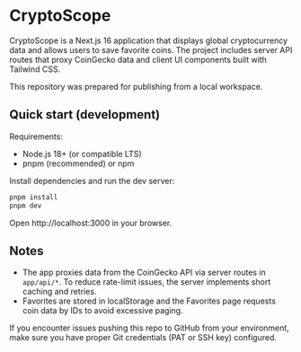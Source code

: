 # CryptoScope

CryptoScope is a Next.js 16 application that displays global cryptocurrency data and allows users to save favorite coins. The project includes server API routes that proxy CoinGecko data and client UI components built with Tailwind CSS.

This repository was prepared for publishing from a local workspace.

## Quick start (development)

Requirements:
- Node.js 18+ (or compatible LTS)
- pnpm (recommended) or npm

Install dependencies and run the dev server:

```powershell
pnpm install
pnpm dev
```

Open http://localhost:3000 in your browser.

## Notes
- The app proxies data from the CoinGecko API via server routes in `app/api/*`. To reduce rate-limit issues, the server implements short caching and retries.
- Favorites are stored in localStorage and the Favorites page requests coin data by IDs to avoid excessive paging.

If you encounter issues pushing this repo to GitHub from your environment, make sure you have proper Git credentials (PAT or SSH key) configured.
